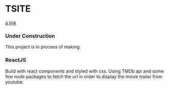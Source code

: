 # TSITE

[a link](https://the-tsite.web.app/)

### Under Construction

This project is in process of making.

### ReactJS

Build with react components and styled with css. Using TMDb api and some few node packages to fetch the url in order to display the movie trailer from youtube.
